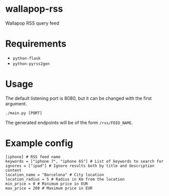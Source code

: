 # wallapop-rss

Wallapop RSS query feed

# Requirements

- `python-flask`
- `python-pyrss2gen`

# Usage

The default listening port is 8080, but it can be changed with the first argument.

```
./main.py [PORT]
```

The generated endpoints will be of the form `/rss/FEED_NAME`.

# Example config

```
[iphone] # RSS feed name
keywords = ["iphone 7", "iphone 6S"] # List of keywords to search for
ignores = ["ipad"] # Ignore results both by title and description content
location_name = "Barcelona" # City location
location_radius = 5 # Radius in Km from the location
min_price = 0 # Minimum price in EUR
max_price = 200 # Maximum price in EUR
```
